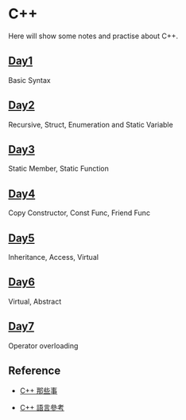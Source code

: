 # C++

Here will show some notes and practise about C++.

## [Day1](./Day1)

Basic Syntax

## [Day2](./Day2)

Recursive, Struct, Enumeration and Static Variable

## [Day3](./Day3)

Static Member, Static Function

## [Day4](./Day4)

Copy Constructor, Const Func, Friend Func

## [Day5](./Day5/)

Inheritance, Access, Virtual

## [Day6](./Day6/)

Virtual, Abstract

## [Day7](./Day7/)

Operator overloading

## Reference

- [C++ 那些事](https://github.com/Light-City/CPlusPlusThings/tree/master)

- [C++ 語言參考](https://learn.microsoft.com/zh-tw/cpp/cpp/cpp-language-reference?view=msvc-170)
